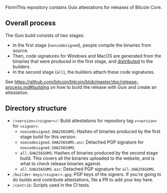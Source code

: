 FlorinThis repository contains Guix attestations for releases of Bitcoin Core.

## Overall process

The Guix build consists of two stages:

- In the first stage (`noncodesigned`), people compile the binaries from source.
- Then, code signatures for Windows and MacOS are generated from the binaries that were produced in the first stage, and [distributed](https://github.com/bitcoin-core/bitcoin-detached-sigs) to the builders.
- In the second stage (`all`), the builders attach these code signatures.

See https://github.com/bitcoin/bitcoin/blob/master/doc/release-process.md#building on how to build the release with Guix and create an attestation.

## Directory structure

- `/<version>/<signer>/`: Build attestations for repository tag `v<version>` for `<signer>`.
    - `noncodesigned.SHA256SUMS`: Hashes of binaries produced by the first stage build for this version.
    - `noncodesigned.SHA256SUMS.asc`: Detached PGP signature for `noncodesigned.SHA256SUMS`.
    - `all.SHA256SUMS`: Hashes of binaries produced by the second stage build. This covers all the binaries uploaded to the website, and is what to check release binaries against.
    - `all.SHA256SUMS.asc`: Detached PGP signature for `all.SHA256SUMS`.
- `/builder-keys/<signer>.gpg`: PGP keys of the signers. If you're going to do builds and contribute attestations, file a PR to add your key here.
- `/contrib`: Scripts used in the CI tests.
